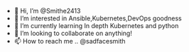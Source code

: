- 👋 Hi, I’m @Smithe2413
- 👀 I’m interested in Ansible,Kubernetes,DevOps goodness
- 🌱 I’m currently learning In depth Kubernetes and python
- 💞️ I’m looking to collaborate on anything! 
- 📫 How to reach me .. @sadfacesmith 

<!---
Smithe2413/Smithe2413 is a ✨ special ✨ repository because its `README.md` (this file) appears on your GitHub profile.
You can click the Preview link to take a look at your changes.
--->
